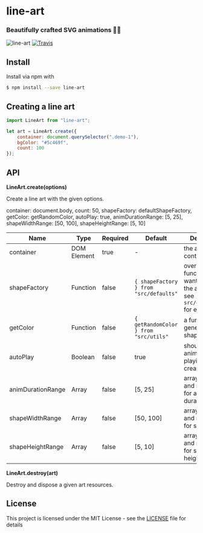 # line-art

### Beautifully crafted SVG animations 👨‍🎨

![line-art](https://img.shields.io/npm/v/line-art.svg?style=flat-square)
[![Travis](https://img.shields.io/travis/uditalias/line-art.svg?style=flat-square)](https://travis-ci.org/uditalias/line-art)


## Install
Install via npm with
```sh
$ npm install --save line-art
```

## Creating a line art
```javascript
import LineArt from "line-art";

let art = LineArt.create({
    container: document.querySelector(".demo-1"),
    bgColor: "#5c469f",
    count: 100
});
```

## API
**LineArt.create(options)**

Create a line art with the given options.

 container: document.body,
    count: 50,
    shapeFactory: defaultShapeFactory,
    getColor: getRandomColor,
    autoPlay: true,
    animDurationRange: [5, 25],
    shapeWidthRange: [50, 100],
    shapeHeightRange: [5, 10]

| Name | Type | Required | Default | Description |
| - | - | - | - | - |
| container | DOM Element | true | - | the art container |
| shapeFactory | Function | false | `{ shapeFactory } from "src/defaults"` | override this function if you want to control the art shapes, see `src/defatuls.js` for example |
| getColor | Function | false | `{ getRandomColor } from "src/utils"` | a function to generate a shape color` |
| autoPlay | Boolean | false | true | should the animation start playing once art created |
| animDurationRange | Array | false | [5, 25] | array of min and max values for animation duration |
| shapeWidthRange | Array | false | [50, 100] | array of min and max values for shape width |
| shapeHeightRange | Array | false | [5, 10] | array of min and max values for shape height |

**LineArt.destroy(art)**

Destroy and dispose a given art resources.

## License

This project is licensed under the MIT License - see the [LICENSE](LICENSE) file for details
